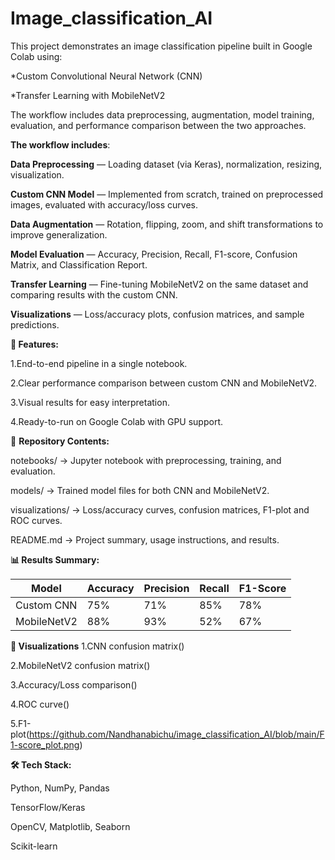 # Image_classification_AI
This project demonstrates an image classification pipeline built in Google Colab using:

*Custom Convolutional Neural Network (CNN)

*Transfer Learning with MobileNetV2

The workflow includes data preprocessing, augmentation, model training, evaluation, and performance comparison between the two approaches.


**The workflow includes**:

**Data Preprocessing** — Loading dataset (via Keras), normalization, resizing, visualization.

**Custom CNN Model** — Implemented from scratch, trained on preprocessed images, evaluated with accuracy/loss curves.

**Data Augmentation** — Rotation, flipping, zoom, and shift transformations to improve generalization.

**Model Evaluation** — Accuracy, Precision, Recall, F1-score, Confusion Matrix, and Classification Report.

**Transfer Learning** — Fine-tuning MobileNetV2 on the same dataset and comparing results with the custom CNN.

**Visualizations** — Loss/accuracy plots, confusion matrices, and sample predictions.



**🚀 Features:**

1.End-to-end pipeline in a single notebook.

2.Clear performance comparison between custom CNN and MobileNetV2.

3.Visual results for easy interpretation.

4.Ready-to-run on Google Colab with GPU support.


📂 **Repository Contents:**

notebooks/ → Jupyter notebook with preprocessing, training, and evaluation.

models/ → Trained model files for both CNN and MobileNetV2.

visualizations/ → Loss/accuracy curves, confusion matrices, F1-plot and ROC curves.

README.md → Project summary, usage instructions, and results.


**📊 Results Summary:**

| Model       | Accuracy | Precision | Recall | F1-Score |
| ----------- | -------- | --------- | ------ | -------- |
| Custom CNN  | 75%      | 71%       | 85%    | 78%      |
| MobileNetV2 | 88%      | 93%       | 52%    | 67%      |



**📸 Visualizations**
1.CNN confusion matrix()

2.MobileNetV2 confusion matrix()

3.Accuracy/Loss comparison()

4.ROC curve()

5.F1-plot(https://github.com/Nandhanabichu/image_classification_AI/blob/main/F1-score_plot.png)



**🛠 Tech Stack:**

Python, NumPy, Pandas

TensorFlow/Keras

OpenCV, Matplotlib, Seaborn

Scikit-learn



